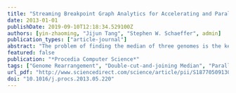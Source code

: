 ```yaml
---
title: "Streaming Breakpoint Graph Analytics for Accelerating and Parallelizing the Computation of DCJ Median of Three Genomes"
date: 2013-01-01
publishDate: 2019-09-10T12:18:34.529100Z
authors: [yin-zhaoming, "Jijun Tang", "Stephen W. Schaeffer", admin]
publication_types: ["article-journal"]
abstract: "The problem of finding the median of three genomes is the key process in building the most parsimonious phylogenetic trees from genome rearrangement data. The median problem using Double-Cut-and-Join (DCJ) distance is NP-hard and the best exact algorithm is based on a branch-and-bound best-first search strategy to explore sub-graph patterns in Multiple BreakPoint Graph (MBG). In this paper, by taking advantage of the “streaming” property of MBG, we introduce the “footprint-based” data structure to reduce the space requirement of a single search nodes from O(v2) to O(v); minimize the redundant computation in counting cycles/paths to update bounds, which leads to dramatically decrease of workload of a single search node. Additional heuristic of branching strategy is introduced to help reducing the searching space. Last but not least, the introduction of a multi-thread shared memory parallel algorithm with two load balancing strategies bring in additional benefit by distributing search work efficiently among different processors. We conduct extensive experiments on simulated datasets and our results show significant improvement on all datasets. And we test our DCJ median algorithm with GASTS, a state of the art software phylogenetic tree construction package. On the real high resolution Drosophila data set, our exact algorithm run as fast as the heuristic algorithm and help construct a better phylogenetic tree."
featured: false
publication: "*Procedia Computer Science*"
tags: ["Genome Rearrangement", "Double-cut-and-joining Median", "Parallel Programming"]
url_pdf: "http://www.sciencedirect.com/science/article/pii/S1877050913003633"
doi: "10.1016/j.procs.2013.05.220"
---
```


